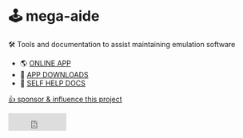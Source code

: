 # 🕹 mega-aide
🛠 Tools and documentation to assist maintaining emulation software

- 🌎 [ONLINE APP](https://ackerapple.github.io/mega-aide/%F0%9F%8F%A0)
- 💾 [APP DOWNLOADS](https://github.com/AckerApple/mega-aide/tree/main/app/dist/myapp)
- 📕 [SELF HELP DOCS](./SELFHELP.md)

[👍 sponsor & influence this project](https://github.com/sponsors/AckerApple)
<iframe src="https://github.com/sponsors/AckerApple/button" title="Sponsor AckerApple" height="35" width="116" style="border: 0;"></iframe>